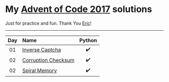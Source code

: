 # My [Advent of Code 2017](http://adventofcode.com/2017) solutions
Just for practice and fun. Thank You [Eric](http://was.tl/)!

---

| Day     | Name                               | Python                 |
|:-------:|:-----------------------------------|:----------------------:|
| 01      | [Inverse Captcha][day01]           | :heavy_check_mark:     |
| 02      | [Corruption Checksum][day02]       | :heavy_check_mark:     |
| 02      | [Spiral Memory][day03]             | :heavy_check_mark:     |

[day01]: https://adventofcode.com/2017/day/1
[day02]: https://adventofcode.com/2017/day/2
[day03]: https://adventofcode.com/2017/day/3